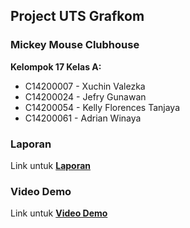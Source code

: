 ## Project UTS Grafkom
### Mickey Mouse Clubhouse

**Kelompok 17 Kelas A:**
* C14200007 - Xuchin Valezka
* C14200024 - Jefry Gunawan
* C14200054 - Kelly Florences Tanjaya
* C14200061 - Adrian Winaya

### Laporan
Link untuk **[Laporan](https://docs.google.com/document/d/1mNEJ3d9Ykhaav5h8qftXltByPU2-BPtXrSdeg-CAbJ8/edit?usp=sharing)**

### Video Demo
Link untuk **[Video Demo]()**
